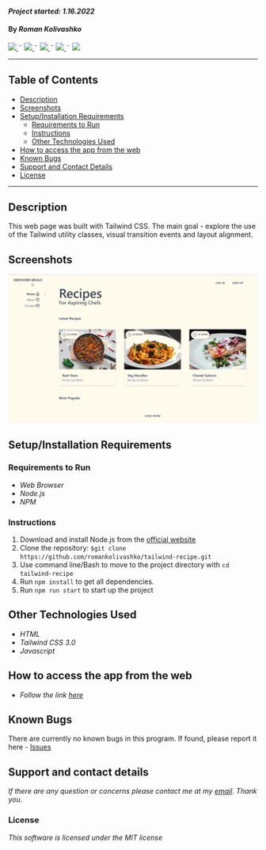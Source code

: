 #### _Project started: 1.16.2022_

#### By _**Roman Kolivashko**_

<html>
<!-- Project Shields -->
    <p align="left">
        <a href="https://github.com/romankolivashko/tailwind-recipe">
            <img src="https://img.shields.io/github/repo-size/romankolivashko/tailwind-recipe?style=plastic">
        </a>
		  ¨
        <a href="https://github.com/romankolivashko/tailwind-recipe/commits/main">
            <img src="https://img.shields.io/github/last-commit/romankolivashko/tailwind-recipe?color=yellow&style=plastic">
        </a>
        ¨
        <a href="https://github.com/romankolivashko/tailwind-recipe/stargazers">
            <img src="https://img.shields.io/github/stars/romankolivashko/tailwind-recipe?color=yellow&style=plastic">
        </a>
        ¨
        <a href="https://github.com/romankolivashko/tailwind-recipe/issues">
           <img src="https://img.shields.io/github/issues/romankolivashko/tailwind-recipe?color=yellow&style=plastic">
        </a>
        ¨
        <a href="https://linkedin.com/in/rkolivashko">
            <img src="https://img.shields.io/badge/-LinkedIn-black.svg?style=plastic&logo=linkedin&colorB=2867B2">
        </a>
    </p> 
</html>

---
## Table of Contents
* [Description](#description)
* [Screenshots](#screenshots)
* [Setup/Installation Requirements](#installation-requirements)
    - [Requirements to Run](#requirements-to-run)
    - [Instructions](#instructions)
    - [Other Technologies Used](#other-technologies-used)
* [How to access the app from the web](#web-access)
* [Known Bugs](#known-bugs)
* [Support and Contact Details](#support-and-contact-details)
* [License](#license)
---
## Description <a id="description"></a>
This web page was built with Tailwind CSS. The main goal - explore the use of the Tailwind utility classes, visual transition events and layout alignment.


## Screenshots <a id="screenshots"></a>
![](./tailwind.gif)

## Setup/Installation Requirements <a id="installation-requirements"></a>

### Requirements to Run <a id="requirements-to-run"></a>
* _Web Browser_
* _Node.js_
* _NPM_

### Instructions <a id="instructions"></a>

1. Download and install Node.js from the [official website](https://nodejs.org/en/download/)
2. Clone the repository: `$git clone https://github.com/romankolivashko/tailwind-recipe.git`
3. Use command line/Bash to move to the project directory with `cd tailwind-recipe`
4. Run `npm install` to get all dependencies. 
5. Run `npm run start` to start up the project


## Other Technologies Used <a id="other-technologies-used"></a>

* _HTML_
* _Tailwind CSS 3.0_
* _Javascript_


## How to access the app from the web <a id="web-access"></a>
* _Follow the link [here](https://distracted-hopper-3f71d7.netlify.app/)_ 

## Known Bugs <a id="known-bugs"></a>

There are currently no known bugs in this program.
If found, please report it here - [Issues](https://github.com/romankolivashko/tailwind-recipe/issues)

## Support and contact details <a id="support-and-contact-details"></a>

_If there are any question or concerns please contact me at my [email](mailto:rkolivashko@gmail.com). Thank you._



### License <a id="license"></a>

*This software is licensed under the MIT license*